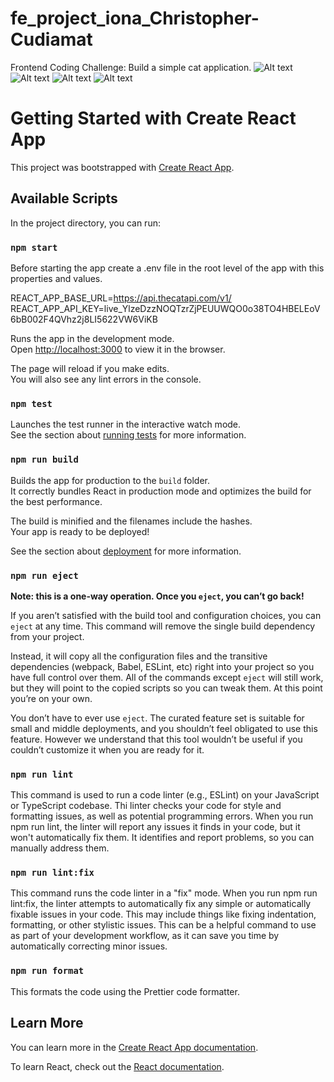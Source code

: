 # fe_project_iona_Christopher-Cudiamat

Frontend Coding Challenge: Build a simple cat application.
![Alt text](./public/images/project-screenshot-desktop1.png?raw=true "App")
![Alt text](./public/images/project-screenshot-desktop2.png?raw=true "App")
![Alt text](./public/images/project-screenshot-mobile1.png?raw=true "App")
![Alt text](./public/images/project-screenshot-mobile2.png?raw=true "App")

# Getting Started with Create React App

This project was bootstrapped with [Create React App](https://github.com/facebook/create-react-app).

## Available Scripts

In the project directory, you can run:

### `npm start`

Before starting the app create a .env file in the root level of the app with this properties and values.

REACT_APP_BASE_URL=https://api.thecatapi.com/v1/
REACT_APP_API_KEY=live_YlzeDzzNOQTzrZjPEUUWQO0o38TO4HBELEoV6bB002F4QVhz2j8LI5622VW6ViKB

Runs the app in the development mode.\
Open [http://localhost:3000](http://localhost:3000) to view it in the browser.

The page will reload if you make edits.\
You will also see any lint errors in the console.


### `npm test`

Launches the test runner in the interactive watch mode.\
See the section about [running tests](https://facebook.github.io/create-react-app/docs/running-tests) for more information.

### `npm run build`

Builds the app for production to the `build` folder.\
It correctly bundles React in production mode and optimizes the build for the best performance.

The build is minified and the filenames include the hashes.\
Your app is ready to be deployed!

See the section about [deployment](https://facebook.github.io/create-react-app/docs/deployment) for more information.

### `npm run eject`

**Note: this is a one-way operation. Once you `eject`, you can’t go back!**

If you aren’t satisfied with the build tool and configuration choices, you can `eject` at any time. This command will remove the single build dependency from your project.

Instead, it will copy all the configuration files and the transitive dependencies (webpack, Babel, ESLint, etc) right into your project so you have full control over them. All of the commands except `eject` will still work, but they will point to the copied scripts so you can tweak them. At this point you’re on your own.

You don’t have to ever use `eject`. The curated feature set is suitable for small and middle deployments, and you shouldn’t feel obligated to use this feature. However we understand that this tool wouldn’t be useful if you couldn’t customize it when you are ready for it.

### `npm run lint`

This command is used to run a code linter (e.g., ESLint) on your JavaScript or TypeScript codebase.
Thi linter checks your code for style and formatting issues, as well as potential programming errors.
When you run npm run lint, the linter will report any issues it finds in your code, but it won't automatically fix them.
It identifies and report problems, so you can manually address them.

### `npm run lint:fix`

This command runs the code linter in a "fix" mode.
When you run npm run lint:fix, the linter attempts to automatically fix any simple or automatically fixable issues in your code. This may include things like fixing indentation, formatting, or other stylistic issues.
This can be a helpful command to use as part of your development workflow, as it can save you time by automatically correcting minor issues.

### `npm run format`

This formats the code using the Prettier code formatter.

## Learn More

You can learn more in the [Create React App documentation](https://facebook.github.io/create-react-app/docs/getting-started).

To learn React, check out the [React documentation](https://reactjs.org/).
